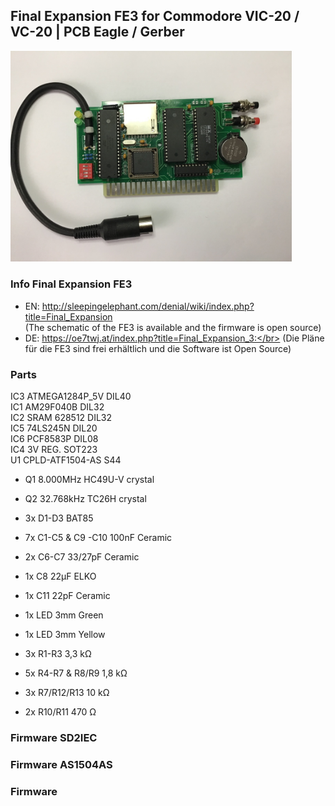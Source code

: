## Final Expansion FE3 for Commodore VIC-20 / VC-20 | PCB Eagle / Gerber
<img width="450" src="https://raw.githubusercontent.com/edi-z/FE3/master/images/FE3.jpg">

### Info Final Expansion FE3
* EN: http://sleepingelephant.com/denial/wiki/index.php?title=Final_Expansion </br>
(The schematic of the FE3 is available and the firmware is open source) 
* DE: https://oe7twj.at/index.php?title=Final_Expansion_3:</br>
(Die Pläne für die FE3 sind frei erhältlich und die Software ist Open Source)

### Parts
IC3 ATMEGA1284P_5V DIL40</br>
IC1 AM29F040B DIL32</br>
IC2 SRAM 628512 DIL32</br>
IC5 74LS245N DIL20    
IC6 PCF8583P DIL08    
IC4 3V REG. SOT223    
U1 CPLD-ATF1504-AS S44

* Q1 8.000MHz HC49U-V crystal
* Q2 32.768kHz TC26H crystal

* 3x D1-D3 BAT85	

* 7x C1-C5 & C9 -C10 100nF Ceramic
* 2x C6-C7 33/27pF Ceramic 
* 1x C8 22µF ELKO
* 1x C11 22pF Ceramic	
	
* 1x LED 3mm Green	
* 1x LED 3mm Yellow	

* 3x R1-R3 3,3 kΩ
* 5x R4-R7 & R8/R9 1,8 kΩ	
* 3x R7/R12/R13 10 kΩ	
* 2x R10/R11 470 Ω	

### Firmware SD2IEC

### Firmware AS1504AS

### Firmware 
